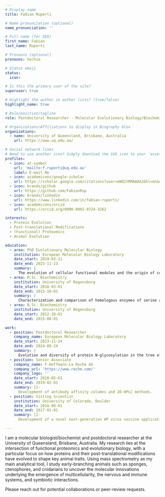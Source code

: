 ```yaml
---
# Display name
title: Fabian Ruperti

# Name pronunciation (optional)
name_pronunciation: ''

# Full name (for SEO)
first_name: Fabian
last_name: Ruperti

# Pronouns (optional)
pronouns: he/him

# Status emoji
status:
  icon:

# Is this the primary user of the site?
superuser: true

# Highlight the author in author lists? (true/false)
highlight_name: true

# Role/position/tagline
role: Postdoctoral Researcher - Molecular Evolutionary Biology/Biochemistry

# Organizations/Affiliations to display in Biography blox
organizations:
  - name: University of Queensland, Brisbane, Australia
    url: https://www.uq.edu.au/

# Social network links
# Need to use another icon? Simply download the SVG icon to your `assets/media/icons/` folder.
profiles:
  - icon: at-symbol
    url: 'mailto:f.ruperti@uq.edu.au'
    label: E-mail Me
  - icon: academicons/google-scholar
    url: https://scholar.google.com/citations?user=eWQ1YRMAAAAJ&hl=en&oi=ao
  - icon: brands/github
    url: https://github.com/FabianRup
  - icon: brands/linkedin
    url: https://www.linkedin.com/in/fabian-ruperti/
  - icon: academicons/orcid
    url: https://orcid.org/0000-0002-0724-3262

interests:
  - Protein Evolution
  - Post-translational Modifications
  - (Functional) Proteomics
  - Animal Evolution

education:
  - area: PhD Evolutionary Molecular Biology
    institution: European Molecular Biology Laboratory
    date_start: 2019-03-11
    date_end: 2023-11-23
    summary: |
      The evolution of cellular functional modules and the origin of coordinated behavior in Metazoa. Supervised by Prof. Dr. Detlev Arendt.
  - area: M.Sc. Biochemistry
    institution: University of Regensburg
    date_start: 2018-03-01
    date_end: 2015-10-01
    summary: |
      Characterization and comparison of homologous enzymes of serine and histidine biosynthesis. Supervised by Prof. Dr. Reinhard Sterner.
  - area: B.Sc. Biochemistry
    institution: University of Regensburg
    date_start: 2012-10-01
    date_end: 2015-08-01

work:
  - position: Postdoctoral Researcher
    company_name: European Molecular Biology Laboratory
    date_start: 2023-11-24
    date_end: 2024-08-24
    summary: |
      Evolution and diversity of protein N-glycosylation in the tree of life. Supervised by Dr. Mikhail Savitski and Prof. Dr. Detlev Arendt.
  - position: Senior Associate
    company_name: F.Hoffmann-La Roche AG
    company_url: 'https://www.roche.com/'
    company_logo: ''
    date_start: 2018-05-01
    date_end: 2019-02-01
    summary: |2-
      Development of antibody affinity columns and 2D-HPLC methods.
  - position: Visting Scientist
    institution: University of Colorado, Boulder
    date_start: 2018-08-01
    date_end: 2017-01-01
    summary: |2-
      Development of a novel next-generation HP virus vaccine application method. Supervised by Prof. T. W. Randolph, Ph.D. and Prof. R. Garcea, M.D.

---
```


I am a molecular biologist/biochemist and postdoctoral researcher at the University of Queensland, Brisbane, Australia. My research lies at the intersection of functional proteomics and evolutionary biology, with a particular focus on how proteins and their post-translational modifications have evolved to shape key animal traits. Using mass spectrometry as my main analytical tool, I study early-branching animals such as sponges, ctenophores, and cnidarians to uncover the molecular innovations underlying the emergence of multicellularity, the nervous and immune systems, and symbiotic interactions.

Please reach out for potential collaborations or peer-review requests. 
